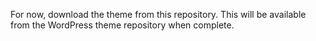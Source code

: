 
For now, download the theme from this repository. This will be available from the WordPress theme repository when complete.